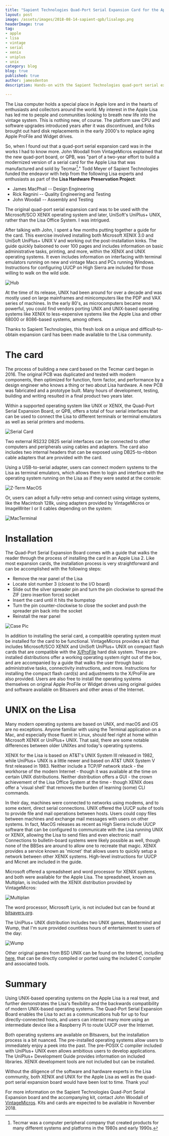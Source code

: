 ```yaml
---
title: "Sapient Technologies Quad-Port Serial Expansion Card for the Apple Lisa"
layout: post
image: /assets/images/2018-08-14-sapient-qpb/lisalogo.png
headerImage: true
tag:
- apple
- lisa
- vintage
- serial
- xenix
- uniplus
- unix
category: blog
blog: true
published: true
author: jamesdenton
description: Hands-on with the Sapient Technologies quad-port serial expansion card for the Apple Lisa

---
```


The Lisa computer holds a special place in Apple lore and in the hearts of enthusiasts and collectors around the world. My interest in the Apple Lisa has led me to people and communities looking to breath new life into the vintage system. This is nothing new, of course. The platform saw CPU and software upgrades introduced years after it was discontinued, and folks brought out hard disk replacements in the early 2000's to replace aging Apple ProFile and Widget drives. 
<!--more-->

So, when I found out that a quad-port serial expansion card was in the works I had to know more. John Woodall from VintageMicros explained that the new quad-port board, or QPB, was "part of a two-year effort to build a modernized version of a serial card for the Apple Lisa that was manufactured and sold by Tecmar[^1]." Todd Meyer of Sapient Technologies funded the endeavor with help from the following Lisa experts and enthusiasts as part of the **Lisa Hardware Preservation Project**:

- James MacPhail -- Design Engineering
- Rick Ragnini -- Quality Engineering and Testing
- John Woodall -- Assembly and Testing

The original quad-port serial expansion card was to be used with the Microsoft/SCO XENIX operating system and later, UniSoft's UniPlus+ UNIX, rather than the Lisa Office System. I was intrigued.

After talking with John, I spent a few months putting together a guide for the card. This exercise involved installing both Microsoft XENIX 3.0 and UniSoft UniPlus+ UNIX V and working out the post-installation kinks. The guide quickly balooned to over 100 pages and includes information on basic administrative tasks, printing, and more, within the XENIX and UNIX operating systems. It even includes information on interfacing with terminal emulators running on new and vintage Macs and PCs running Windows. Instructions for configuring UUCP on High Sierra are included for those willing to walk on the wild side. 

![Hub](/assets/images/2018-08-14-sapient-qpb/hub.png)

At the time of its release, UNIX had been around for over a decade and was mostly used on large mainframes and minicomputers like the PDP and VAX series of machines. In the early 80's, as microcomputers became more powerful, you could find vendors porting UNIX and UNIX-based operating systems like XENIX to less-expensive systems like the Apple Lisa and other 68000 or 8086-based systems, among others.

Thanks to Sapient Technologies, this fresh look on a unique and difficult-to-obtain expansion card has been made available to the Lisa community.

[^1]: Tecmar was a computer peripheral company that created products for many different systems and platforms in the 1980s and early 1990s. 


# The card

The process of building a new card based on the Tecmar card began in 2016. The original PCB was duplicated and tested with modern components, then optimized for function, form factor, and performance by a design engineer who knows a thing or two about Lisa hardware. A new PCB was fabricated and a prototype built. Many hours of development, testing, building and writing resulted in a final product two years later.  

Within a supported operating system like UNIX or XENIX, the Quad-Port Serial Expansion Board, or QPB, offers a total of four serial interfaces that can be used to connect the Lisa to different terminals or terminal emulators as well as serial printers and modems.

![Serial Card](/assets/images/2018-08-14-sapient-qpb/serialcard.png) 

Two external RS232 DB25 serial interfaces can be connected to other computers and peripherals using cables and adapters. The card also includes two internal headers that can be exposed using DB25-to-ribbon cable adapters that are provided with the card.

Using a USB-to-serial adapter, users can connect modern systems to the Lisa as terminal emulators, which allows them to login and interface with the operating system running on the Lisa as if they were seated at the console:

![Z-Term MacOS](/assets/images/2018-08-14-sapient-qpb/ztermmac.png)

Or, users can adopt a fully-retro setup and connect using vintage systems, like the Macintosh 128k, using adapters provided by VintageMicros or ImageWriter I or II cables depending on the system:

![MacTerminal](/assets/images/2018-08-14-sapient-qpb/macterminal.png)

# Installation

The Quad-Port Serial Expansion Board comes with a guide that walks the reader through the process of installing the card in an Apple Lisa 2. Like most expansion cards, the installation process is very straightforward and can be accomplished with the following steps:

- Remove the rear panel of the Lisa
- Locate slot number 3 (closest to the I/O board)
- Slide out the silver spreader pin and turn the pin clockwise to spread the ZIF (zero insertion force) socket
- Insert the card until it hits the bumpstop
- Turn the pin counter-clockwise to close the socket and push the spreader pin back into the socket
- Reinstall the rear panel

![Case Pic](/assets/images/2018-08-14-sapient-qpb/serialcase.jpg)

In addition to installing the serial card, a compatible operating system must be installed for the card to be functional. VintageMicros provides a kit that includes Microsoft/SCO XENIX and UniSoft UniPlus+ UNIX on compact flash cards that are compatible with the [X/ProFile](http://vintagemicros.com/catalog/lisa-xprofile-hard-drive-emulator-p-282.html) hard disk system. These pre-installed distributions offer a working operating system right out of the box, and are accompanied by a guide that walks the user through basic administrative tasks, connectivity instructions, and more. Instructions for installing the compact flash card(s) and adjustments to the X/ProFile are also provided. Users are also free to install the operating systems themselves on original Apple ProFile or Widget drives using original guides and software available on Bitsavers and other areas of the Internet.


# UNIX on the Lisa

Many modern operating systems are based on UNIX, and macOS and iOS are no exceptions. Anyone familiar with using the Terminal application on a Mac, and especially those fluent in Linux, should feel right at home within Microsoft XENIX or UniPlus+ UNIX. That said, there are some notable differences between older UNIXes and today's operating systems. 

XENIX for the Lisa is based on AT&T's UNIX System III released in 1982, while UniPlus+ UNIX is a little newer and based on AT&T UNIX System V first released in 1983. Neither include a TCP/IP network stack - the workhorse of the modern Internet - though it was available at the time on certain UNIX distributions. Neither distribution offers a GUI - the crown achievement of the Lisa Office System at the time - though XENIX does offer a 'visual shell' that removes the burden of learning (some) CLI commands.

In their day, machines were connected to networks using modems, and to some extent, direct serial connections. UNIX offered the UUCP suite of tools to provide file and mail operations between hosts. Users could copy files between machines and exchange mail messages with users on other systems. In fact, MacOS releases as recent as High Sierra include UUCP software that can be configured to communicate with the Lisa running UNIX or XENIX, allowing the Lisa to send files and even electronic mail! Connections to bulletin-board systems were likely possible as well, though none of the BBSes are around to allow one to recreate that magic. XENIX provides a service known as 'micnet' that allows users to quickly setup a network between other XENIX systems. High-level instructions for UUCP and Micnet are included in the guide.

Microsoft offered a spreadsheet and word processor for XENIX systems, and both were available for the Apple Lisa. The spreadsheet, known as Multiplan, is included with the XENIX distribution provided by VintageMicros:

![Multiplan](/assets/images/2018-08-14-sapient-qpb/multiplan.png)

The word processor, Microsoft Lyrix, is not included but can be found at [bitsavers.org](http://www.bitsavers.org).

The UniPlus+ UNIX distribution includes two UNIX games, Mastermind and Wump, that I'm sure provided countless hours of entertainment to users of the day:

![Wump](/assets/images/2018-08-14-sapient-qpb/wump.png)

Other original games from BSD UNIX can be found on the Internet, including [here](https://github.com/weiss/original-bsd), that can be directly compiled or ported using the included C compiler and associated tools.

# Summary

Using UNIX-based operating systems on the Apple Lisa is a real treat, and further demonstrates the Lisa's flexibility and the backwards compatibility of modern UNIX-based operating systems. The Quad-Port Serial Expansion Board enables the Lisa to act as a communications hub for up to four directly-connected hosts, and users can interact many more using an intermediate device like a Raspberry Pi to route UUCP over the Internet.

Both operating systems are available on Bitsavers, but the installation process is a bit nuanced. The pre-installed operating systems allow users to immediately enjoy a peek into the past. The pre-POSIX C compiler included with UniPlus+ UNIX even allows ambitious users to develop applications. The UniPlus+ Development Guide provides information on included libraries. XENIX development tools are not included but can be installed.

Without the diligence of the software and hardware experts in the Lisa community, both XENIX and UNIX for the Apple Lisa as well as the quad-port serial expansion board would have been lost to time. Thank you!

For more information on the Sapient Technologies Quad-Port Serial Expansion board and the accompanying kit, contact John Woodall of [VintageMicros](http://vintagemicros.com/). Kits and cards are expected to be available in November 2018. 